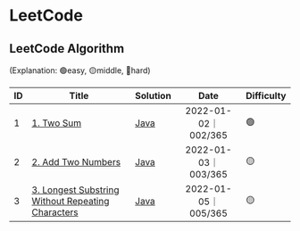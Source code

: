 # LeetCode
## LeetCode Algorithm

(Explanation: 🟢easy, 🟡middle, 🔴hard)

| ID   | Title                                                        | Solution                                                     |        Date         | Difficulty |
| ---- | ------------------------------------------------------------ | ------------------------------------------------------------ | :-----------------: | ---------- |
| 1    | [1. Two Sum](https://leetcode-cn.com/problems/two-sum/)      | [Java](algorithms/java/src/TwoSum/TwoSum.java)               | 2022-01-02｜002/365 | 🟢          |
| 2    | [2. Add Two Numbers](https://leetcode-cn.com/problems/add-two-numbers/submissions/) | [Java](algorithms/java/src/AddTwoNumbers/AddTwoNumbers.java) | 2022-01-03｜003/365 | 🟡          |
| 3    | [3. Longest Substring Without Repeating Characters](https://leetcode-cn.com/problems/longest-substring-without-repeating-characters/) | [Java](algorithms/java/src/LongestSubstringWithoutRepeatingCharacters/LongestSubstringWithoutRepeatingCharacters.java) | 2022-01-05｜005/365 | 🟡          |

